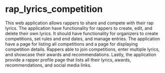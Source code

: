 # rap_lyrics_competition

This web application allows rappers to share and compete with their rap lyrics. 
The application have functionality for rappers to create, edit, and delete their own lyrics. 
It should have functionality for organizers to create competitions, set rules and end dates, and manage entries. 
The application have a page for listing all competitions and a page for displaying competition details. 
Rappers able to join competitions, enter multiple lyrics, and showcase their awards and recommendations. 
Lastly, the application provide a rapper profile page that lists all their lyrics, awards, recommendations, and social media links.